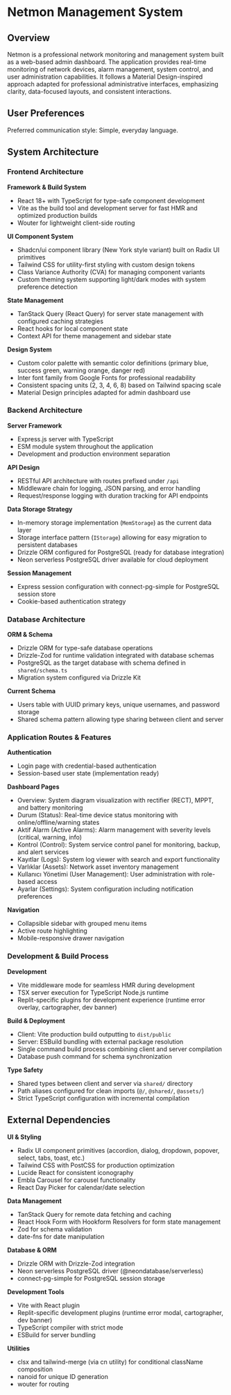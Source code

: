 # Netmon Management System

## Overview

Netmon is a professional network monitoring and management system built as a web-based admin dashboard. The application provides real-time monitoring of network devices, alarm management, system control, and user administration capabilities. It follows a Material Design-inspired approach adapted for professional administrative interfaces, emphasizing clarity, data-focused layouts, and consistent interactions.

## User Preferences

Preferred communication style: Simple, everyday language.

## System Architecture

### Frontend Architecture

**Framework & Build System**
- React 18+ with TypeScript for type-safe component development
- Vite as the build tool and development server for fast HMR and optimized production builds
- Wouter for lightweight client-side routing

**UI Component System**
- Shadcn/ui component library (New York style variant) built on Radix UI primitives
- Tailwind CSS for utility-first styling with custom design tokens
- Class Variance Authority (CVA) for managing component variants
- Custom theming system supporting light/dark modes with system preference detection

**State Management**
- TanStack Query (React Query) for server state management with configured caching strategies
- React hooks for local component state
- Context API for theme management and sidebar state

**Design System**
- Custom color palette with semantic color definitions (primary blue, success green, warning orange, danger red)
- Inter font family from Google Fonts for professional readability
- Consistent spacing units (2, 3, 4, 6, 8) based on Tailwind spacing scale
- Material Design principles adapted for admin dashboard use

### Backend Architecture

**Server Framework**
- Express.js server with TypeScript
- ESM module system throughout the application
- Development and production environment separation

**API Design**
- RESTful API architecture with routes prefixed under `/api`
- Middleware chain for logging, JSON parsing, and error handling
- Request/response logging with duration tracking for API endpoints

**Data Storage Strategy**
- In-memory storage implementation (`MemStorage`) as the current data layer
- Storage interface pattern (`IStorage`) allowing for easy migration to persistent databases
- Drizzle ORM configured for PostgreSQL (ready for database integration)
- Neon serverless PostgreSQL driver available for cloud deployment

**Session Management**
- Express session configuration with connect-pg-simple for PostgreSQL session store
- Cookie-based authentication strategy

### Database Architecture

**ORM & Schema**
- Drizzle ORM for type-safe database operations
- Drizzle-Zod for runtime validation integrated with database schemas
- PostgreSQL as the target database with schema defined in `shared/schema.ts`
- Migration system configured via Drizzle Kit

**Current Schema**
- Users table with UUID primary keys, unique usernames, and password storage
- Shared schema pattern allowing type sharing between client and server

### Application Routes & Features

**Authentication**
- Login page with credential-based authentication
- Session-based user state (implementation ready)

**Dashboard Pages**
- Overview: System diagram visualization with rectifier (RECT), MPPT, and battery monitoring
- Durum (Status): Real-time device status monitoring with online/offline/warning states
- Aktif Alarm (Active Alarms): Alarm management with severity levels (critical, warning, info)
- Kontrol (Control): System service control panel for monitoring, backup, and alert services
- Kayıtlar (Logs): System log viewer with search and export functionality
- Varlıklar (Assets): Network asset inventory management
- Kullanıcı Yönetimi (User Management): User administration with role-based access
- Ayarlar (Settings): System configuration including notification preferences

**Navigation**
- Collapsible sidebar with grouped menu items
- Active route highlighting
- Mobile-responsive drawer navigation

### Development & Build Process

**Development**
- Vite middleware mode for seamless HMR during development
- TSX server execution for TypeScript Node.js runtime
- Replit-specific plugins for development experience (runtime error overlay, cartographer, dev banner)

**Build & Deployment**
- Client: Vite production build outputting to `dist/public`
- Server: ESBuild bundling with external package resolution
- Single command build process combining client and server compilation
- Database push command for schema synchronization

**Type Safety**
- Shared types between client and server via `shared/` directory
- Path aliases configured for clean imports (`@/`, `@shared/`, `@assets/`)
- Strict TypeScript configuration with incremental compilation

## External Dependencies

**UI & Styling**
- Radix UI component primitives (accordion, dialog, dropdown, popover, select, tabs, toast, etc.)
- Tailwind CSS with PostCSS for production optimization
- Lucide React for consistent iconography
- Embla Carousel for carousel functionality
- React Day Picker for calendar/date selection

**Data Management**
- TanStack Query for remote data fetching and caching
- React Hook Form with Hookform Resolvers for form state management
- Zod for schema validation
- date-fns for date manipulation

**Database & ORM**
- Drizzle ORM with Drizzle-Zod integration
- Neon serverless PostgreSQL driver (@neondatabase/serverless)
- connect-pg-simple for PostgreSQL session storage

**Development Tools**
- Vite with React plugin
- Replit-specific development plugins (runtime error modal, cartographer, dev banner)
- TypeScript compiler with strict mode
- ESBuild for server bundling

**Utilities**
- clsx and tailwind-merge (via cn utility) for conditional className composition
- nanoid for unique ID generation
- wouter for routing